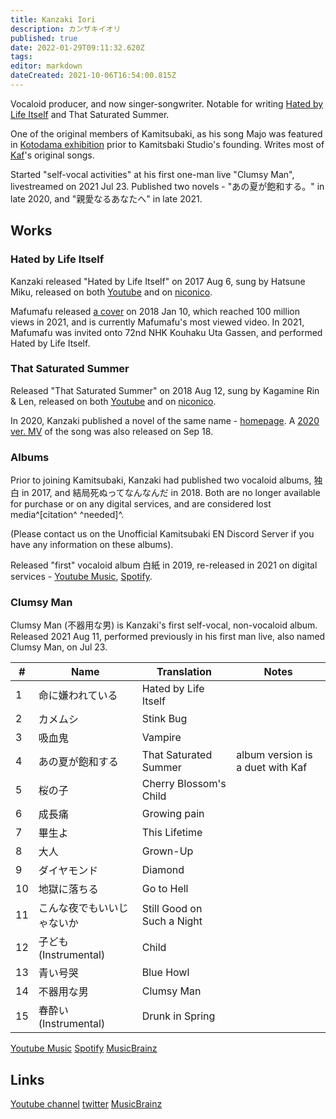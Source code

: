 ```yaml
---
title: Kanzaki Iori
description: カンザキイオリ
published: true
date: 2022-01-29T09:11:32.620Z
tags: 
editor: markdown
dateCreated: 2021-10-06T16:54:00.815Z
---
```


Vocaloid producer, and now singer-songwriter. Notable for writing [Hated by Life Itself](https://www.youtube.com/watch?v=0HYm60Mjm0k) and That Saturated Summer.

One of the original members of Kamitsubaki, as his song Majo was featured in [Kotodama exhibition](https://kamitsubakilore.com/en/company/other/kotodama-tribe) prior to Kamitsbaki Studio's founding. Writes most of [Kaf](/people/virtual/kaf)'s original songs.

Started "self-vocal activities" at his first one-man live "Clumsy Man", livestreamed on 2021 Jul 23. Published two novels - "あの夏が飽和する。" in late 2020, and "親愛なるあなたへ" in late 2021.

## Works

### Hated by Life Itself

Kanzaki released "Hated by Life Itself" on 2017 Aug 6, sung by Hatsune Miku, released on both [Youtube](https://www.youtube.com/watch?v=0HYm60Mjm0k) and on [niconico](https://www.nicovideo.jp/watch/sm31700140).

Mafumafu released [a cover](https://www.youtube.com/watch?v=eq8r1ZTma08) on 2018 Jan 10, which reached 100 million views in 2021, and is currently Mafumafu's most viewed video. In 2021, Mafumafu was invited onto 72nd NHK Kouhaku Uta Gassen, and performed Hated by Life Itself.

### That Saturated Summer

Released "That Saturated Summer" on 2018 Aug 12, sung by Kagamine Rin & Len, released on both [Youtube](https://www.youtube.com/watch?v=mKaRxty1j7g) and on [niconico](https://www.nicovideo.jp/watch/sm33677965).

In 2020, Kanzaki published a novel of the same name - [homepage](https://www.kawade.co.jp/anonatsu/). A [2020 ver. MV](https://www.youtube.com/watch?v=2hz0lhAs0Kg) of the song was also released on Sep 18.

### Albums

Prior to joining Kamitsubaki, Kanzaki had published two vocaloid albums, 独白 in 2017, and 結局死ぬってなんなんだ in 2018. Both are no longer available for purchase or on any digital services, and are considered lost media^[citation^ ^needed]^.

(Please contact us on the Unofficial Kamitsubaki EN Discord Server if you have any information on these albums).

Released "first" vocaloid album 白紙 in 2019, re-released in 2021 on digital services - [Youtube Music](https://music.youtube.com/playlist?list=OLAK5uy_l0ryeLKZxq8tM1xxq16sWjAHRz6ytqv-U), [Spotify](https://open.spotify.com/album/0XPTOGQ7kNbRvJy2Hv5evk?si=sL9OzZUjTkWfUh4GXf9Gdw).


### Clumsy Man

Clumsy Man (不器用な男) is Kanzaki's first self-vocal, non-vocaloid album. Released 2021 Aug 11, performed previously in his first man live, also named Clumsy Man, on Jul 23.

| #  | Name             | Translation           | Notes  |
| -- | ---------------- | --------------------- | ------ |
| 1  | 命に嫌われている | Hated by Life Itself  | |
| 2  | カメムシ         | Stink Bug             | |
| 3  | 吸血鬼           | Vampire               | |
| 4  | あの夏が飽和する | That Saturated Summer | album version is a duet with Kaf |
| 5  | 桜の子           | Cherry Blossom's Child| |
| 6  | 成長痛           | Growing pain          | |
| 7  | 畢生よ           | This Lifetime         | |
| 8  | 大人             | Grown-Up              | |
| 9  | ダイヤモンド     | Diamond               | |
| 10 | 地獄に落ちる     | Go to Hell            | |
| 11 | こんな夜でもいいじゃないか | Still Good on Such a Night | |
| 12 | 子ども(Instrumental) | Child             | |
| 13 | 青い号哭         | Blue Howl             | |
| 14 | 不器用な男       | Clumsy Man            | |
| 15 | 春酔い(Instrumental) | Drunk in Spring       | |

[Youtube Music](https://music.youtube.com/playlist?list=OLAK5uy_khpLgXqCdtnSW4fjUOr8N_TCA_K0w2CJM)
[Spotify](https://open.spotify.com/album/5kveMwMBoDqZ0M8FrIyKVc?si=YaSoaXuoSTWgSygS4KTvGw)
[MusicBrainz](https://musicbrainz.org/release-group/9c147d5c-f1a4-4442-86e4-e60c87106a79)

## Links

[Youtube channel](https://www.youtube.com/channel/UCv1KOiaRusvqOR4BrT9Sh8w)
[twitter](https://twitter.com/kurogaki0311)
[MusicBrainz](https://musicbrainz.org/artist/0523a359-4dcc-4e12-85ee-72ef8607b525)
